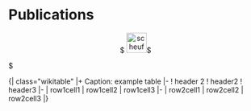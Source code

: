 # Publications


<p align="center">$
<img src="doc/pics/2019-scheufele-CMAME.jpg" alt="scheufele2019"  width="40"/>$
</p>$


{| class="wikitable"
|+ Caption: example table
|-
! header 2
! header2
! header3
|-
| row1cell1
| row1cell2
| row1cell3
|-
| row2cell1
| row2cell2
| row2cell3
|}
